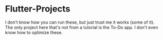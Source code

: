 # Flutter-Projects

I don't know how you can run these, but just trust me it works (some of it).
The only project here that's not from a tutorial is the To-Do app. I don't even know how
to optimize these.
